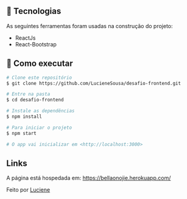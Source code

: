 ## :rocket: Tecnologias

As seguintes ferramentas foram usadas na construção do projeto:

- ReactJs
- React-Bootstrap

## :checkered_flag: Como executar

```bash
# Clone este repositório
$ git clone https://github.com/LucieneSousa/desafio-frontend.git

# Entre na pasta
$ cd desafio-frontend

# Instale as dependências
$ npm install

# Para iniciar o projeto
$ npm start

# O app vai inicializar em <http://localhost:3000>
```

## Links

A página está hospedada em: https://bellaonojie.herokuapp.com/

Feito por <a href="https://github.com/lucieneSousa" target="_blank">Luciene
